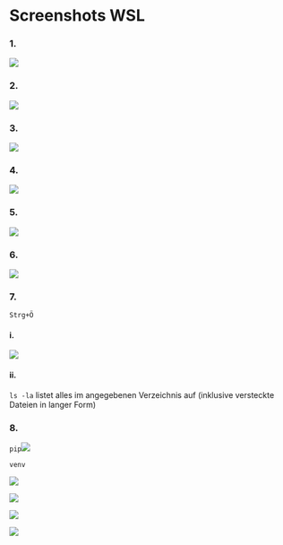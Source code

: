 # Screenshots WSL

### 1.

![](C:\%23repos\2223-2ahit-syt-GyarDa210119\02-wsl\_img\2023-01-23-08-04-15-image.png)

### 2.

![](C:\%23repos\2223-2ahit-syt-GyarDa210119\02-wsl\_img\2023-01-23-08-13-27-image.png)



### 3.

![](C:\%23repos\2223-2ahit-syt-GyarDa210119\02-wsl\_img\2023-01-23-08-19-02-image.png)



### 4.

![](C:\%23repos\2223-2ahit-syt-GyarDa210119\02-wsl\_img\2023-01-23-08-22-56-image.png)



### 5.

![](C:\%23repos\2223-2ahit-syt-GyarDa210119\02-wsl\_img\2023-01-23-08-25-28-image.png)



### 6.

![](C:\%23repos\2223-2ahit-syt-GyarDa210119\02-wsl\_img\2023-01-23-08-46-13-image.png)



### 7.

`Strg+Ö`

#### i.

![](C:\%23repos\2223-2ahit-syt-GyarDa210119\02-wsl\_img\2023-01-23-08-50-55-image.png)

#### ii.

`ls -la` listet alles im angegebenen Verzeichnis auf (inklusive versteckte Dateien in langer Form)



### 8.

`pip`![](C:\%23repos\2223-2ahit-syt-GyarDa210119\02-wsl\_img\2023-01-23-09-58-07-image.png)

`venv`

![](C:\%23repos\2223-2ahit-syt-GyarDa210119\02-wsl\_img\2023-01-23-09-59-22-image.png)





![](C:\%23repos\2223-2ahit-syt-GyarDa210119\02-wsl\_img\2023-01-23-10-20-05-image.png)

![](C:\%23repos\2223-2ahit-syt-GyarDa210119\02-wsl\_img\2023-01-23-10-20-19-image.png)

![](C:\%23repos\2223-2ahit-syt-GyarDa210119\02-wsl\_img\2023-01-23-10-22-48-image.png)